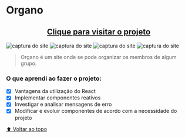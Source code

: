 # Organo

<h2 align="center"><a href="https://organo-ten-lyart.vercel.app/">Clique para visitar o projeto</a></h2>

<img src="imgProjeto/organo1.png" alt="captura do site">
<img src="./imgProjeto/organo2.png" alt="captura do site">
<img src="./imgProjeto/organo3.png" alt="captura do site">
<img src="./imgProjeto/organo4.png" alt="captura do site">

> Organo é um site onde se pode organizar os membros de algum grupo.

### O que aprendi ao fazer o projeto: 

- [x] Vantagens da utilização do React
- [x] Implementar componentes reativos
- [x] Investigar e analisar mensagens de erro
- [x] Modificar e evoluir componentes de acordo com a necessidade do projeto

[⬆ Voltar ao topo](#Organo)<br>
